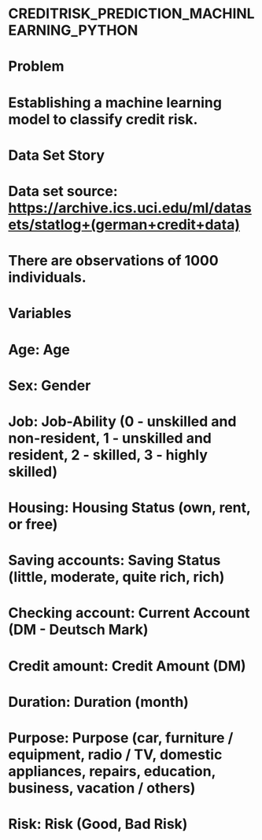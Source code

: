 # CREDITRISK_PREDICTION_MACHINLEARNING_PYTHON

#
# Problem
# Establishing a machine learning model to classify credit risk.
#
# Data Set Story
#
# Data set source: https://archive.ics.uci.edu/ml/datasets/statlog+(german+credit+data)
#
# There are observations of 1000 individuals.
# Variables
#
# Age: Age
#
# Sex: Gender
#
# Job: Job-Ability (0 - unskilled and non-resident, 1 - unskilled and resident, 2 - skilled, 3 - highly skilled)
#
# Housing: Housing Status (own, rent, or free)
#
# Saving accounts: Saving Status (little, moderate, quite rich, rich)
#
# Checking account: Current Account (DM - Deutsch Mark)
#
# Credit amount: Credit Amount (DM)
#
# Duration: Duration (month)
#
# Purpose: Purpose (car, furniture / equipment, radio / TV, domestic appliances, repairs, education, business, vacation / others)
#
# Risk: Risk (Good, Bad Risk)
